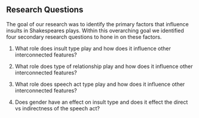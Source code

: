 ## Research Questions
The goal of our research was to identify the primary factors that influence insults in Shakespeares plays. Within this overarching goal we
identified four secondary research questions to hone in on these factors.

1) What role does insult type play and how does it influence other interconnected features?

2) What role does type of relationship play and how does it influence other interconnected features?

3) What role does speech act type play and how does it influence other interconnected features?

4) Does gender have an effect on insult type and does it effect the direct vs indirectness of the speech act?

